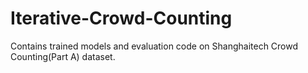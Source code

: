 # Iterative-Crowd-Counting
Contains trained models and evaluation code on Shanghaitech Crowd Counting(Part A) dataset.
